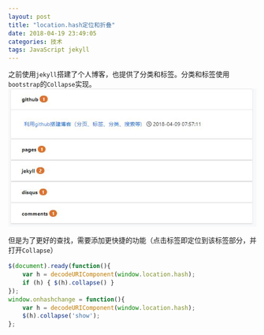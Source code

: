 ```yaml
---
layout: post
title: "location.hash定位和折叠"
date: 2018-04-19 23:49:05
categories: 技术
tags: JavaScript jekyll
---
```

之前使用`jekyll`搭建了个人博客，也提供了分类和标签。分类和标签使用`bootstrap`的`Collapse`实现。
![](\assets\images\post\2018-04-19_23_55_12.JPG)

但是为了更好的查找，需要添加更快捷的功能（点击标签即定位到该标签部分，并打开`Collapse`）

```javascript
$(document).ready(function(){
    var h = decodeURIComponent(window.location.hash);
    if (h) { $(h).collapse() }
});
window.onhashchange = function(){
    var h = decodeURIComponent(window.location.hash);
    $(h).collapse('show');
};
```